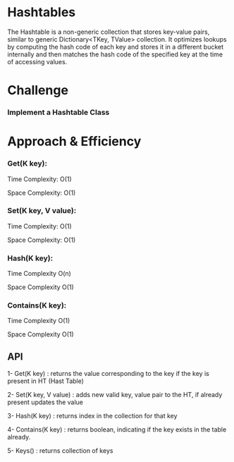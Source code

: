 ﻿# Hashtables

The Hashtable is a non-generic collection that stores key-value pairs, similar to generic Dictionary<TKey, TValue> collection. It optimizes lookups by computing the hash code of each key and stores it in a different bucket internally and then matches the hash code of the specified key at the time of accessing values.

# Challenge 

###  Implement a Hashtable Class

# Approach & Efficiency

### Get(K key):

Time Complexity: O(1)

Space Complexity: O(1)

### Set(K key, V value):

Time Complexity: O(1)

Space Complexity: O(1)

### Hash(K key):

Time Complexity O(n)

Space Complexity O(1)

### Contains(K key):

Time Complexity O(1)

Space Complexity O(1)

## API

1- Get(K key) : returns the value corresponding to the key if the key is present in HT (Hast Table)

2- Set(K key, V value) : adds new valid key, value pair to the HT, if already present updates the value

3- Hash(K key) : returns index in the collection for that key

4- Contains(K key) : returns boolean, indicating if the key exists in the table already.

5- Keys() : returns collection of keys
